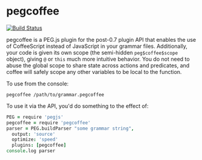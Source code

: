 pegcoffee
=========

[![Build Status](https://travis-ci.org/ttilley/pegcoffee.png)](https://travis-ci.org/ttilley/pegcoffee)

pegcoffee is a PEG.js plugin for the post-0.7 plugin API that enables the use
of CoffeeScript instead of JavaScript in your grammar files. Additionally, your
code is given its own scope (the semi-hidden `peg$coffee$scope` object), giving
`@` or `this` much more intuitive behavior. You do not need to abuse the global
scope to share state across actions and predicates, and coffee will safely
scope any other variables to be local to the function.

To use from the console:
```
pegcoffee /path/to/grammar.pegcoffee
```

To use it via the API, you'd do something to the effect of:
```coffee
PEG = require 'pegjs'
pegcoffee = require 'pegcoffee'
parser = PEG.buildParser "some grammar string",
  output: 'source'
  optimize: 'speed'
  plugins: [pegcoffee]
console.log parser
```
